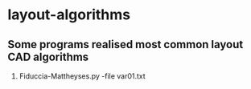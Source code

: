 # layout-algorithms
## Some programs realised most common layout CAD algorithms

1. Fiduccia-Mattheyses.py -file var01.txt